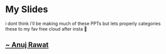 
# My Slides

i dont think i'll be making much of these PPTs but lets properly categories these to my fav free cloud after insta 🤭

## [~ Anuj Rawat](https://www.instagram.com/anujrawatazer/)

